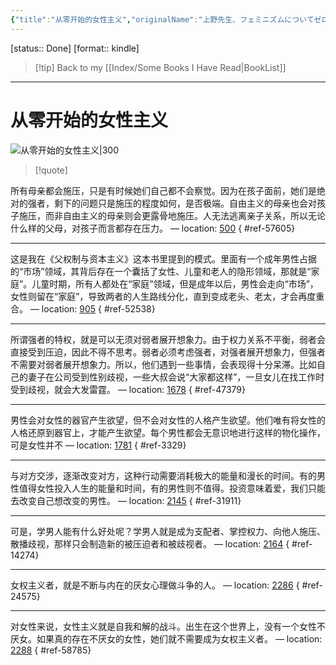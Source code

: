 ```yaml
---
{"title":"从零开始的女性主义","originalName":"上野先生、フェミニズムについてゼロから教えてください！","author":"[日]上野千鹤子","transAuthor":"吕灵芝","publisher":"北京联合出版公司","rating":8.7,"RelatedBooks":"厌女,如何抑止女性写作,好不愤怒,看不见的女性,不只是厭女,始于极限,N号房追踪记,东京贫困女子,最好的决定,乐园之丘","ISBN":9787559652317,"type":"ReadNote","link":"https://book.douban.com/subject/35523099","cover":"https://img9.doubanio.com/view/subject/l/public/s33984963.jpg","pages":192,"publishDate":"2022-3","EndDate":"2022-02-21","alias":null,"pageprogress":null,"banner_icon":"📖","banner":"https://img9.doubanio.com/view/subject/l/public/s33984963.jpg","dg-publish":true,"permalink":"/BookNotes/从零开始的女性主义/","dgPassFrontmatter":true,"noteIcon":""}
---
```


[status:: Done]
[format:: kindle]

>[!tip] Back to my [[Index/Some Books I Have Read\|BookList]]

---
# 从零开始的女性主义

![从零开始的女性主义|300](https://img9.doubanio.com/view/subject/l/public/s33984963.jpg)

>[!quote]
>

所有母亲都会施压，只是有时候她们自己都不会察觉。因为在孩子面前，她们是绝对的强者，剩下的问题只是施压的程度如何，是否极端。自由主义的母亲也会对孩子施压，而非自由主义的母亲则会更露骨地施压。人无法逃离亲子关系，所以无论什么样的父母，对孩子而言都存在压力。 — location: [500]()
{ #ref-57605}


---
这是我在《父权制与资本主义》这本书里提到的模式。里面有一个成年男性占据的“市场”领域，其背后存在一个囊括了女性、儿童和老人的隐形领域，那就是“家庭”。儿童时期，所有人都处在“家庭”领域，但是成年以后，男性会走向“市场”，女性则留在“家庭”，导致两者的人生路线分化，直到变成老头、老太，才会再度重合。 — location: [905]()
{ #ref-52538}


---
所谓强者的特权，就是可以无须对弱者展开想象力。由于权力关系不平衡，弱者会直接受到压迫，因此不得不思考。弱者必须考虑强者，对强者展开想象力，但强者不需要对弱者展开想象力。所以，他们遇到一些事情，会表现得十分呆滞。比如自己的妻子在公司受到性别歧视，一些大叔会说“大家都这样”，一旦女儿在找工作时受到歧视，就会大发雷霆。 — location: [1678]()
{ #ref-47379}


---
男性会对女性的器官产生欲望，但不会对女性的人格产生欲望。他们唯有将女性的人格还原到器官上，才能产生欲望。每个男性都会无意识地进行这样的物化操作，可是女性并不 — location: [1781]()
{ #ref-3329}


---
与对方交涉，逐渐改变对方，这种行动需要消耗极大的能量和漫长的时间。有的男性值得女性投入人生的能量和时间，有的男性则不值得。投资意味着爱，我们只能去改变自己想改变的男性。 — location: [2145]()
{ #ref-31911}


---
可是，学男人能有什么好处呢？学男人就是成为支配者、掌控权力、向他人施压、散播歧视，那样只会制造新的被压迫者和被歧视者。 — location: [2164]()
{ #ref-14274}


---
女权主义者，就是不断与内在的厌女心理做斗争的人。 — location: [2286]()
{ #ref-24575}



---
对女性来说，女性主义就是自我和解的战斗。出生在这个世界上，没有一个女性不厌女。如果真的存在不厌女的女性，她们就不需要成为女权主义者。 — location: [2288]()
{ #ref-58785}
